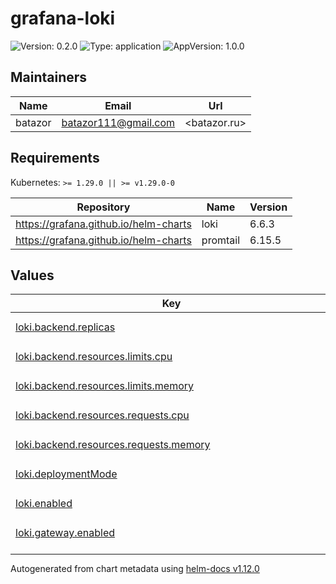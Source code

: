 # grafana-loki

![Version: 0.2.0](https://img.shields.io/badge/Version-0.2.0-informational?style=flat-square) ![Type: application](https://img.shields.io/badge/Type-application-informational?style=flat-square) ![AppVersion: 1.0.0](https://img.shields.io/badge/AppVersion-1.0.0-informational?style=flat-square)

## Maintainers

| Name | Email | Url |
| ---- | ------ | --- |
| batazor | <batazor111@gmail.com> | <batazor.ru> |

## Requirements

Kubernetes: `>= 1.29.0 || >= v1.29.0-0`

| Repository | Name | Version |
|------------|------|---------|
| https://grafana.github.io/helm-charts | loki | 6.6.3 |
| https://grafana.github.io/helm-charts | promtail | 6.15.5 |

## Values

<table height="400px" >
	<thead>
		<th>Key</th>
		<th>Type</th>
		<th>Default</th>
		<th>Description</th>
	</thead>
	<tbody>
		<tr>
			<td id="loki--backend--replicas"><a href="./values.yaml#L138">loki.backend.replicas</a></td>
			<td>
int
</td>
			<td>
				<div style="max-width: 300px;">
<pre lang="json">
0
</pre>
</div>
			</td>
			<td></td>
		</tr>
		<tr>
			<td id="loki--backend--resources--limits--cpu"><a href="./values.yaml#L142">loki.backend.resources.limits.cpu</a></td>
			<td>
string
</td>
			<td>
				<div style="max-width: 300px;">
<pre lang="json">
"300m"
</pre>
</div>
			</td>
			<td></td>
		</tr>
		<tr>
			<td id="loki--backend--resources--limits--memory"><a href="./values.yaml#L143">loki.backend.resources.limits.memory</a></td>
			<td>
string
</td>
			<td>
				<div style="max-width: 300px;">
<pre lang="json">
"1Gi"
</pre>
</div>
			</td>
			<td></td>
		</tr>
		<tr>
			<td id="loki--backend--resources--requests--cpu"><a href="./values.yaml#L145">loki.backend.resources.requests.cpu</a></td>
			<td>
string
</td>
			<td>
				<div style="max-width: 300px;">
<pre lang="json">
"50m"
</pre>
</div>
			</td>
			<td></td>
		</tr>
		<tr>
			<td id="loki--backend--resources--requests--memory"><a href="./values.yaml#L146">loki.backend.resources.requests.memory</a></td>
			<td>
string
</td>
			<td>
				<div style="max-width: 300px;">
<pre lang="json">
"64Mi"
</pre>
</div>
			</td>
			<td></td>
		</tr>
		<tr>
			<td id="loki--deploymentMode"><a href="./values.yaml#L6">loki.deploymentMode</a></td>
			<td>
string
</td>
			<td>
				<div style="max-width: 300px;">
<pre lang="json">
"SingleBinary"
</pre>
</div>
			</td>
			<td></td>
		</tr>
		<tr>
			<td id="loki--enabled"><a href="./values.yaml#L2">loki.enabled</a></td>
			<td>
bool
</td>
			<td>
				<div style="max-width: 300px;">
<pre lang="json">
true
</pre>
</div>
			</td>
			<td></td>
		</tr>
		<tr>
			<td id="loki--gateway--enabled"><a href="./values.yaml#L118">loki.gateway.enabled</a></td>
			<td>
bool
</td>
			<td>
				<div style="max-width: 300px;">
<pre lang="json">
false
</pre>
</div>
			</td>
			<td></td>
		</tr>
		<tr>
			<td id="loki--gateway--resources--limits--cpu"><a href="./values.yaml#L122">loki.gateway.resources.limits.cpu</a></td>
			<td>
string
</td>
			<td>
				<div style="max-width: 300px;">
<pre lang="json">
"300m"
</pre>
</div>
			</td>
			<td></td>
		</tr>
		<tr>
			<td id="loki--gateway--resources--limits--memory"><a href="./values.yaml#L123">loki.gateway.resources.limits.memory</a></td>
			<td>
string
</td>
			<td>
				<div style="max-width: 300px;">
<pre lang="json">
"1Gi"
</pre>
</div>
			</td>
			<td></td>
		</tr>
		<tr>
			<td id="loki--gateway--resources--requests--cpu"><a href="./values.yaml#L125">loki.gateway.resources.requests.cpu</a></td>
			<td>
string
</td>
			<td>
				<div style="max-width: 300px;">
<pre lang="json">
"50m"
</pre>
</div>
			</td>
			<td></td>
		</tr>
		<tr>
			<td id="loki--gateway--resources--requests--memory"><a href="./values.yaml#L126">loki.gateway.resources.requests.memory</a></td>
			<td>
string
</td>
			<td>
				<div style="max-width: 300px;">
<pre lang="json">
"64Mi"
</pre>
</div>
			</td>
			<td></td>
		</tr>
		<tr>
			<td id="loki--loki--auth_enabled"><a href="./values.yaml#L11">loki.loki.auth_enabled</a></td>
			<td>
bool
</td>
			<td>
				<div style="max-width: 300px;">
<pre lang="json">
false
</pre>
</div>
			</td>
			<td></td>
		</tr>
		<tr>
			<td id="loki--loki--commonConfig--replication_factor"><a href="./values.yaml#L14">loki.loki.commonConfig.replication_factor</a></td>
			<td>
int
</td>
			<td>
				<div style="max-width: 300px;">
<pre lang="json">
1
</pre>
</div>
			</td>
			<td></td>
		</tr>
		<tr>
			<td id="loki--loki--limits_config--volume_enabled"><a href="./values.yaml#L17">loki.loki.limits_config.volume_enabled</a></td>
			<td>
bool
</td>
			<td>
				<div style="max-width: 300px;">
<pre lang="json">
true
</pre>
</div>
			</td>
			<td></td>
		</tr>
		<tr>
			<td id="loki--loki--revisionHistoryLimit"><a href="./values.yaml#L9">loki.loki.revisionHistoryLimit</a></td>
			<td>
int
</td>
			<td>
				<div style="max-width: 300px;">
<pre lang="json">
3
</pre>
</div>
			</td>
			<td></td>
		</tr>
		<tr>
			<td id="loki--loki--schemaConfig--configs[0]--from"><a href="./values.yaml#L24">loki.loki.schemaConfig.configs[0].from</a></td>
			<td>
string
</td>
			<td>
				<div style="max-width: 300px;">
<pre lang="json">
"2024-04-01"
</pre>
</div>
			</td>
			<td></td>
		</tr>
		<tr>
			<td id="loki--loki--schemaConfig--configs[0]--index--period"><a href="./values.yaml#L30">loki.loki.schemaConfig.configs[0].index.period</a></td>
			<td>
string
</td>
			<td>
				<div style="max-width: 300px;">
<pre lang="json">
"24h"
</pre>
</div>
			</td>
			<td></td>
		</tr>
		<tr>
			<td id="loki--loki--schemaConfig--configs[0]--index--prefix"><a href="./values.yaml#L29">loki.loki.schemaConfig.configs[0].index.prefix</a></td>
			<td>
string
</td>
			<td>
				<div style="max-width: 300px;">
<pre lang="json">
"index_"
</pre>
</div>
			</td>
			<td></td>
		</tr>
		<tr>
			<td id="loki--loki--schemaConfig--configs[0]--object_store"><a href="./values.yaml#L26">loki.loki.schemaConfig.configs[0].object_store</a></td>
			<td>
string
</td>
			<td>
				<div style="max-width: 300px;">
<pre lang="json">
"filesystem"
</pre>
</div>
			</td>
			<td></td>
		</tr>
		<tr>
			<td id="loki--loki--schemaConfig--configs[0]--schema"><a href="./values.yaml#L27">loki.loki.schemaConfig.configs[0].schema</a></td>
			<td>
string
</td>
			<td>
				<div style="max-width: 300px;">
<pre lang="json">
"v13"
</pre>
</div>
			</td>
			<td></td>
		</tr>
		<tr>
			<td id="loki--loki--schemaConfig--configs[0]--store"><a href="./values.yaml#L25">loki.loki.schemaConfig.configs[0].store</a></td>
			<td>
string
</td>
			<td>
				<div style="max-width: 300px;">
<pre lang="json">
"tsdb"
</pre>
</div>
			</td>
			<td></td>
		</tr>
		<tr>
			<td id="loki--loki--storage--type"><a href="./values.yaml#L20">loki.loki.storage.type</a></td>
			<td>
string
</td>
			<td>
				<div style="max-width: 300px;">
<pre lang="json">
"filesystem"
</pre>
</div>
			</td>
			<td></td>
		</tr>
		<tr>
			<td id="loki--loki--structuredConfig--memberlist--bind_addr"><a href="./values.yaml#L37">loki.loki.structuredConfig.memberlist.bind_addr</a></td>
			<td>
list
</td>
			<td>
				<div style="max-width: 300px;">
<pre lang="json">
[]
</pre>
</div>
			</td>
			<td></td>
		</tr>
		<tr>
			<td id="loki--loki--structuredConfig--query_range--align_queries_with_step"><a href="./values.yaml#L34">loki.loki.structuredConfig.query_range.align_queries_with_step</a></td>
			<td>
bool
</td>
			<td>
				<div style="max-width: 300px;">
<pre lang="json">
true
</pre>
</div>
			</td>
			<td></td>
		</tr>
		<tr>
			<td id="loki--lokiCanary--enabled"><a href="./values.yaml#L115">loki.lokiCanary.enabled</a></td>
			<td>
bool
</td>
			<td>
				<div style="max-width: 300px;">
<pre lang="json">
false
</pre>
</div>
			</td>
			<td></td>
		</tr>
		<tr>
			<td id="loki--monitoring--dashboards--annotations--grafana_dashboard_folder"><a href="./values.yaml#L91">loki.monitoring.dashboards.annotations.grafana_dashboard_folder</a></td>
			<td>
string
</td>
			<td>
				<div style="max-width: 300px;">
<pre lang="json">
"Loki"
</pre>
</div>
			</td>
			<td></td>
		</tr>
		<tr>
			<td id="loki--monitoring--dashboards--enabled"><a href="./values.yaml#L89">loki.monitoring.dashboards.enabled</a></td>
			<td>
bool
</td>
			<td>
				<div style="max-width: 300px;">
<pre lang="json">
true
</pre>
</div>
			</td>
			<td></td>
		</tr>
		<tr>
			<td id="loki--monitoring--rules--additionalGroups[0]--name"><a href="./values.yaml#L105">loki.monitoring.rules.additionalGroups[0].name</a></td>
			<td>
string
</td>
			<td>
				<div style="max-width: 300px;">
<pre lang="json">
"additional-loki-rules"
</pre>
</div>
			</td>
			<td></td>
		</tr>
		<tr>
			<td id="loki--monitoring--rules--additionalGroups[0]--rules[0]--expr"><a href="./values.yaml#L108">loki.monitoring.rules.additionalGroups[0].rules[0].expr</a></td>
			<td>
string
</td>
			<td>
				<div style="max-width: 300px;">
<pre lang="json">
"sum(rate(loki_request_duration_seconds_bucket[1m])) by (le, job)"
</pre>
</div>
			</td>
			<td></td>
		</tr>
		<tr>
			<td id="loki--monitoring--rules--additionalGroups[0]--rules[0]--record"><a href="./values.yaml#L107">loki.monitoring.rules.additionalGroups[0].rules[0].record</a></td>
			<td>
string
</td>
			<td>
				<div style="max-width: 300px;">
<pre lang="json">
"job:loki_request_duration_seconds_bucket:sum_rate"
</pre>
</div>
			</td>
			<td></td>
		</tr>
		<tr>
			<td id="loki--monitoring--rules--additionalGroups[0]--rules[1]--expr"><a href="./values.yaml#L110">loki.monitoring.rules.additionalGroups[0].rules[1].expr</a></td>
			<td>
string
</td>
			<td>
				<div style="max-width: 300px;">
<pre lang="json">
"sum(rate(loki_request_duration_seconds_bucket[1m])) by (le, job, route)"
</pre>
</div>
			</td>
			<td></td>
		</tr>
		<tr>
			<td id="loki--monitoring--rules--additionalGroups[0]--rules[1]--record"><a href="./values.yaml#L109">loki.monitoring.rules.additionalGroups[0].rules[1].record</a></td>
			<td>
string
</td>
			<td>
				<div style="max-width: 300px;">
<pre lang="json">
"job_route:loki_request_duration_seconds_bucket:sum_rate"
</pre>
</div>
			</td>
			<td></td>
		</tr>
		<tr>
			<td id="loki--monitoring--rules--additionalGroups[0]--rules[2]--expr"><a href="./values.yaml#L112">loki.monitoring.rules.additionalGroups[0].rules[2].expr</a></td>
			<td>
string
</td>
			<td>
				<div style="max-width: 300px;">
<pre lang="json">
"sum(rate(container_cpu_usage_seconds_total[1m])) by (node, namespace, pod, container)"
</pre>
</div>
			</td>
			<td></td>
		</tr>
		<tr>
			<td id="loki--monitoring--rules--additionalGroups[0]--rules[2]--record"><a href="./values.yaml#L111">loki.monitoring.rules.additionalGroups[0].rules[2].record</a></td>
			<td>
string
</td>
			<td>
				<div style="max-width: 300px;">
<pre lang="json">
"node_namespace_pod_container:container_cpu_usage_seconds_total:sum_rate"
</pre>
</div>
			</td>
			<td></td>
		</tr>
		<tr>
			<td id="loki--monitoring--rules--enabled"><a href="./values.yaml#L103">loki.monitoring.rules.enabled</a></td>
			<td>
bool
</td>
			<td>
				<div style="max-width: 300px;">
<pre lang="json">
true
</pre>
</div>
			</td>
			<td></td>
		</tr>
		<tr>
			<td id="loki--monitoring--selfMonitoring--grafanaAgent--installOperator"><a href="./values.yaml#L100">loki.monitoring.selfMonitoring.grafanaAgent.installOperator</a></td>
			<td>
bool
</td>
			<td>
				<div style="max-width: 300px;">
<pre lang="json">
false
</pre>
</div>
			</td>
			<td></td>
		</tr>
		<tr>
			<td id="loki--monitoring--serviceMonitor--enabled"><a href="./values.yaml#L94">loki.monitoring.serviceMonitor.enabled</a></td>
			<td>
bool
</td>
			<td>
				<div style="max-width: 300px;">
<pre lang="json">
true
</pre>
</div>
			</td>
			<td></td>
		</tr>
		<tr>
			<td id="loki--monitoring--serviceMonitor--labels--release"><a href="./values.yaml#L96">loki.monitoring.serviceMonitor.labels.release</a></td>
			<td>
string
</td>
			<td>
				<div style="max-width: 300px;">
<pre lang="json">
"prometheus-operator"
</pre>
</div>
			</td>
			<td></td>
		</tr>
		<tr>
			<td id="loki--nameOverride"><a href="./values.yaml#L4">loki.nameOverride</a></td>
			<td>
string
</td>
			<td>
				<div style="max-width: 300px;">
<pre lang="json">
"grafana-loki"
</pre>
</div>
			</td>
			<td></td>
		</tr>
		<tr>
			<td id="loki--read--persistence--storageClass"><a href="./values.yaml#L60">loki.read.persistence.storageClass</a></td>
			<td>
string
</td>
			<td>
				<div style="max-width: 300px;">
<pre lang="json">
"local-path"
</pre>
</div>
			</td>
			<td></td>
		</tr>
		<tr>
			<td id="loki--read--replicas"><a href="./values.yaml#L57">loki.read.replicas</a></td>
			<td>
int
</td>
			<td>
				<div style="max-width: 300px;">
<pre lang="json">
0
</pre>
</div>
			</td>
			<td></td>
		</tr>
		<tr>
			<td id="loki--read--resources--limits--cpu"><a href="./values.yaml#L64">loki.read.resources.limits.cpu</a></td>
			<td>
string
</td>
			<td>
				<div style="max-width: 300px;">
<pre lang="json">
"300m"
</pre>
</div>
			</td>
			<td></td>
		</tr>
		<tr>
			<td id="loki--read--resources--limits--memory"><a href="./values.yaml#L65">loki.read.resources.limits.memory</a></td>
			<td>
string
</td>
			<td>
				<div style="max-width: 300px;">
<pre lang="json">
"1Gi"
</pre>
</div>
			</td>
			<td></td>
		</tr>
		<tr>
			<td id="loki--read--resources--requests--cpu"><a href="./values.yaml#L67">loki.read.resources.requests.cpu</a></td>
			<td>
string
</td>
			<td>
				<div style="max-width: 300px;">
<pre lang="json">
"50m"
</pre>
</div>
			</td>
			<td></td>
		</tr>
		<tr>
			<td id="loki--read--resources--requests--memory"><a href="./values.yaml#L68">loki.read.resources.requests.memory</a></td>
			<td>
string
</td>
			<td>
				<div style="max-width: 300px;">
<pre lang="json">
"64Mi"
</pre>
</div>
			</td>
			<td></td>
		</tr>
		<tr>
			<td id="loki--sidecar--resources--limits--cpu"><a href="./values.yaml#L131">loki.sidecar.resources.limits.cpu</a></td>
			<td>
string
</td>
			<td>
				<div style="max-width: 300px;">
<pre lang="json">
"300m"
</pre>
</div>
			</td>
			<td></td>
		</tr>
		<tr>
			<td id="loki--sidecar--resources--limits--memory"><a href="./values.yaml#L132">loki.sidecar.resources.limits.memory</a></td>
			<td>
string
</td>
			<td>
				<div style="max-width: 300px;">
<pre lang="json">
"1Gi"
</pre>
</div>
			</td>
			<td></td>
		</tr>
		<tr>
			<td id="loki--sidecar--resources--requests--cpu"><a href="./values.yaml#L134">loki.sidecar.resources.requests.cpu</a></td>
			<td>
string
</td>
			<td>
				<div style="max-width: 300px;">
<pre lang="json">
"50m"
</pre>
</div>
			</td>
			<td></td>
		</tr>
		<tr>
			<td id="loki--sidecar--resources--requests--memory"><a href="./values.yaml#L135">loki.sidecar.resources.requests.memory</a></td>
			<td>
string
</td>
			<td>
				<div style="max-width: 300px;">
<pre lang="json">
"64Mi"
</pre>
</div>
			</td>
			<td></td>
		</tr>
		<tr>
			<td id="loki--singleBinary--extraArgs[0]"><a href="./values.yaml#L74">loki.singleBinary.extraArgs[0]</a></td>
			<td>
string
</td>
			<td>
				<div style="max-width: 300px;">
<pre lang="json">
"--pattern-ingester.enabled=true"
</pre>
</div>
			</td>
			<td></td>
		</tr>
		<tr>
			<td id="loki--singleBinary--persistence--storageClass"><a href="./values.yaml#L77">loki.singleBinary.persistence.storageClass</a></td>
			<td>
string
</td>
			<td>
				<div style="max-width: 300px;">
<pre lang="json">
"local-path"
</pre>
</div>
			</td>
			<td></td>
		</tr>
		<tr>
			<td id="loki--singleBinary--replicas"><a href="./values.yaml#L71">loki.singleBinary.replicas</a></td>
			<td>
int
</td>
			<td>
				<div style="max-width: 300px;">
<pre lang="json">
1
</pre>
</div>
			</td>
			<td></td>
		</tr>
		<tr>
			<td id="loki--singleBinary--resources--limits--cpu"><a href="./values.yaml#L81">loki.singleBinary.resources.limits.cpu</a></td>
			<td>
string
</td>
			<td>
				<div style="max-width: 300px;">
<pre lang="json">
"300m"
</pre>
</div>
			</td>
			<td></td>
		</tr>
		<tr>
			<td id="loki--singleBinary--resources--limits--memory"><a href="./values.yaml#L82">loki.singleBinary.resources.limits.memory</a></td>
			<td>
string
</td>
			<td>
				<div style="max-width: 300px;">
<pre lang="json">
"1Gi"
</pre>
</div>
			</td>
			<td></td>
		</tr>
		<tr>
			<td id="loki--singleBinary--resources--requests--cpu"><a href="./values.yaml#L84">loki.singleBinary.resources.requests.cpu</a></td>
			<td>
string
</td>
			<td>
				<div style="max-width: 300px;">
<pre lang="json">
"50m"
</pre>
</div>
			</td>
			<td></td>
		</tr>
		<tr>
			<td id="loki--singleBinary--resources--requests--memory"><a href="./values.yaml#L85">loki.singleBinary.resources.requests.memory</a></td>
			<td>
string
</td>
			<td>
				<div style="max-width: 300px;">
<pre lang="json">
"64Mi"
</pre>
</div>
			</td>
			<td></td>
		</tr>
		<tr>
			<td id="loki--test--enabled"><a href="./values.yaml#L40">loki.test.enabled</a></td>
			<td>
bool
</td>
			<td>
				<div style="max-width: 300px;">
<pre lang="json">
false
</pre>
</div>
			</td>
			<td></td>
		</tr>
		<tr>
			<td id="loki--tracing--enabled"><a href="./values.yaml#L149">loki.tracing.enabled</a></td>
			<td>
bool
</td>
			<td>
				<div style="max-width: 300px;">
<pre lang="json">
true
</pre>
</div>
			</td>
			<td></td>
		</tr>
		<tr>
			<td id="loki--tracing--jaegerAgentHost"><a href="./values.yaml#L150">loki.tracing.jaegerAgentHost</a></td>
			<td>
string
</td>
			<td>
				<div style="max-width: 300px;">
<pre lang="json">
"grafana-tempo.grafana:6831"
</pre>
</div>
			</td>
			<td></td>
		</tr>
		<tr>
			<td id="loki--write--persistence--storageClass"><a href="./values.yaml#L46">loki.write.persistence.storageClass</a></td>
			<td>
string
</td>
			<td>
				<div style="max-width: 300px;">
<pre lang="json">
"local-path"
</pre>
</div>
			</td>
			<td></td>
		</tr>
		<tr>
			<td id="loki--write--replicas"><a href="./values.yaml#L43">loki.write.replicas</a></td>
			<td>
int
</td>
			<td>
				<div style="max-width: 300px;">
<pre lang="json">
0
</pre>
</div>
			</td>
			<td></td>
		</tr>
		<tr>
			<td id="loki--write--resources--limits--cpu"><a href="./values.yaml#L50">loki.write.resources.limits.cpu</a></td>
			<td>
string
</td>
			<td>
				<div style="max-width: 300px;">
<pre lang="json">
"300m"
</pre>
</div>
			</td>
			<td></td>
		</tr>
		<tr>
			<td id="loki--write--resources--limits--memory"><a href="./values.yaml#L51">loki.write.resources.limits.memory</a></td>
			<td>
string
</td>
			<td>
				<div style="max-width: 300px;">
<pre lang="json">
"1Gi"
</pre>
</div>
			</td>
			<td></td>
		</tr>
		<tr>
			<td id="loki--write--resources--requests--cpu"><a href="./values.yaml#L53">loki.write.resources.requests.cpu</a></td>
			<td>
string
</td>
			<td>
				<div style="max-width: 300px;">
<pre lang="json">
"50m"
</pre>
</div>
			</td>
			<td></td>
		</tr>
		<tr>
			<td id="loki--write--resources--requests--memory"><a href="./values.yaml#L54">loki.write.resources.requests.memory</a></td>
			<td>
string
</td>
			<td>
				<div style="max-width: 300px;">
<pre lang="json">
"64Mi"
</pre>
</div>
			</td>
			<td></td>
		</tr>
	</tbody>
</table>

----------------------------------------------
Autogenerated from chart metadata using [helm-docs v1.12.0](https://github.com/norwoodj/helm-docs/releases/v1.12.0)
